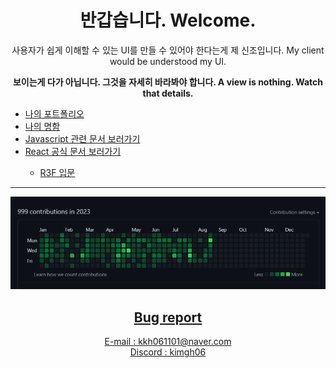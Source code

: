 <div align=center>
<h1>반갑습니다. Welcome.</h1>
<span>사용자가 쉽게 이해할 수 있는 UI를 만들 수 있어야 한다는게 제 신조입니다. My client would be understood my UI.</span><br>
<p><b>보이는게 다가 아닙니다. 그것을 자세히 바라봐야 합니다. A view is nothing. Watch that details.</b></p>
  <div align=left>
    <ul>
      <li><span><a href='https://kimgh06.notion.site/79e7e230e87347d8b7d9af9ddff41656'>나의 포트폴리오</a></span></li>
      <li><span><a href='https://introduce-of-kimgh06.netlify.app/'>나의 명함</a></span></li>
      <li><span><a href='https://ko.javascript.info/'>Javascript 관련 문서 보러가기</a></span></li>
      <li><a href='https://ko.reactjs.org/docs/accessibility.html'>React 공식 문서 보러가기</a></li>
      <ul>
          <li><a href='https://threejs-journey.com/lessons/what-are-react-and-react-three-fiber#'>R3F 입문</li>
      </ul>
     </ul>
  </div>
<hr>
<img src = "./image.png" title="Congratulations My 999 Contributions!!!" alt='My 999th Contribute in 2022'/>
<h2>
Bug report
</h2>
E-mail : kkh061101@naver.com<br>
Discord : kimgh06<br>
</div>
